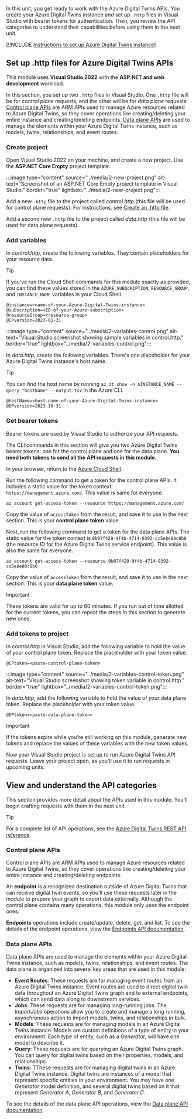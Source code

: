 In this unit, you get ready to work with the Azure Digital Twins APIs. You create your Azure Digital Twins instance and set up `.http` files in Visual Studio with bearer tokens for authentication. Then, you review the API categories to understand their capabilities before using them in the next unit.

[!INCLUDE [Instructions to set up Azure Digital Twins instance](../../includes/set-up-azure-digital-twins.md)]

## Set up .http files for Azure Digital Twins APIs

This module uses **Visual Studio 2022** with the **ASP.NET and web development** workload. 

In this section, you set up two `.http` files in Visual Studio. One `.http` file will be for *control plane* requests, and the other will be for *data plane* requests. [Control plane APIs](#control-plane-apis) are ARM APIs used to manage Azure resources related to Azure Digital Twins, so they cover operations like creating/deleting your entire instance and creating/deleting endpoints. [Data plane APIs](#data-plane-apis) are used to manage the elements within your Azure Digital Twins instance, such as models, twins, relationships, and event routes.

### Create project

Open Visual Studio 2022 on your machine, and create a new project. Use the **ASP.NET Core Empty** project template.

:::image type="content" source="../media/2-new-project.png" alt-text="Screenshot of an ASP.NET Core Empty project template in Visual Studio." border="true" lightbox="../media/2-new-project.png":::

Add a new `.http` file to the project called *control.http* (this file will be used for control plane requests). For instructions, see [Create an .http file](/aspnet/core/test/http-files#create-an-http-file).

Add a second new `.http` file to the project called *data.http* (this file will be used for data plane requests).

### Add variables

In *control.http*, create the following variables. They contain placeholders for your resource data. 

>[!TIP]
>If you've run the Cloud Shell commands for this module exactly as provided, you can find these values stored in the `AZURE_SUBSCRIPTION`, `RESOURCE_GROUP`, and `INSTANCE_NAME` variables in your Cloud Shell.

```http
@instance=<name-of-your-Azure-Digital-Twins-instance>
@subscription=<ID-of-your-Azure-subscription>
@resourceGroup=<resource-group>
@CPversion=2023-01-31
```

:::image type="content" source="../media/2-variables-control.png" alt-text="Visual Studio screenshot showing sample variables in control.http." border="true" lightbox="../media/2-variables-control.png":::

In *data.http*, create the following variables. There's one placeholder for your Azure Digital Twins instance's host name.

>[!TIP]
> You can find the host name by running `az dt show -n $INSTANCE_NAME --query "hostName" --output tsv` in the Azure CLI.

```http
@hostName=<host-name-of-your-Azure-Digital-Twins-instance>
@DPversion=2023-10-31
```

### Get bearer tokens

Bearer tokens are used by Visual Studio to authorize your API requests.

The CLI commands in this section will give you two Azure Digital Twins bearer tokens: one for the control plane and one for the data plane. **You need both tokens to send all the API requests in this module.**

In your browser, return to the [Azure Cloud Shell](https://ms.portal.azure.com/#cloudshell/).

Run the following command to get a token for the control plane APIs. It includes a static value for the token context: `https://management.azure.com/`. This value is same for everyone.

```azurecli
az account get-access-token --resource https://management.azure.com/
```

Copy the value of `accessToken` from the result, and save it to use in the next section. This is your **control plane token** value.

Next, run the following command to get a token for the data plane APIs. The static value for the token context is `0b07f429-9f4b-4714-9392-cc5e8e80c8b0` (the resource ID for the Azure Digital Twins service endpoint). This value is also the same for everyone.

```azurecli
az account get-access-token --resource 0b07f429-9f4b-4714-9392-cc5e8e80c8b0
```

Copy the value of `accessToken` from the result, and save it to use in the next section. This is your **data plane token** value.

>[!IMPORTANT]
>These tokens are valid for up to 60 minutes. If you run out of time allotted for the current tokens, you can repeat the steps in this section to generate new ones.

### Add tokens to project

In *control.http* in Visual Studio, add the following variable to hold the value of your control plane token. Replace the placeholder with your token value.

```http
@CPtoken=<paste-control-plane-token>
```

:::image type="content" source="../media/2-variables-control-token.png" alt-text="Visual Studio screenshot showing token variable in control.http." border="true" lightbox="../media/2-variables-control-token.png":::

In *data.http*, add the following variable to hold the value of your data plane token. Replace the placeholder with your token value.

```http
@DPtoken=<paste-data-plane-token>
```

>[!IMPORTANT]
>If the tokens expire while you're still working on this module, generate new tokens and replace the values of these variables with the new token values.

Now your Visual Studio project is set up to run Azure Digital Twins API requests. Leave your project open, as you'll use it to run requests in upcoming units.

## View and understand the API categories

This section provides more detail about the APIs used in this module. You'll begin crafting requests with them in the next unit.

>[!TIP]
>For a complete list of API operations, see the [Azure Digital Twins REST API reference](/rest/api/azure-digitaltwins/).

### Control plane APIs

Control plane APIs are ARM APIs used to manage Azure resources related to Azure Digital Twins, so they cover operations like creating/deleting your entire instance and creating/deleting endpoints. 

An **endpoint** is a recognized destination outside of Azure Digital Twins that can receive digital twin events, so you'll use these requests later in the module to prepare your graph to export data externally. Although the control plane contains many operations, this module only uses the endpoint ones.

**Endpoints** operations include create/update, delete, get, and list. To see the details of the endpoint operations, view the [Endpoints API documentation](/rest/api/digital-twins/controlplane/endpoints).

### Data plane APIs

Data plane APIs are used to manage the elements within your Azure Digital Twins instance, such as models, twins, relationships, and event routes. The data plane is organized into several key areas that are used in this module:

* **Event Routes**: These requests are for managing event routes from an Azure Digital Twins instance. Event routes are used to direct digital twin data throughout an Azure Digital Twins graph and to external endpoints, which can send data along to downstream services.
* **Jobs**: These requests are for managing long-running jobs. The *ImportJobs* operations allow you to create and manage a long running, asynchronous action to import models, twins, and relationships in bulk.
* **Models**: These requests are for managing models in an Azure Digital Twins instance. Models are custom definitions of a type of entity in your environment. Each type of entity, such as a *Generator*, will have one model to describe it.
* **Query**: These requests are for querying an Azure Digital Twins graph. You can query for digital twins based on their properties, models, and relationships.
* **Twins**: TThese requests are for managing digital twins in an Azure Digital Twins instance. Digital twins are instances of a model that represent specific entities in your environment. You may have one *Generator* model definition, and several digital twins based on it that represent *Generator A*, *Generator B*, and *Generator C*.

To see the details of the data plane API operations, view the [Data plane API documentation](/rest/api/digital-twins/dataplane/operation-groups).
